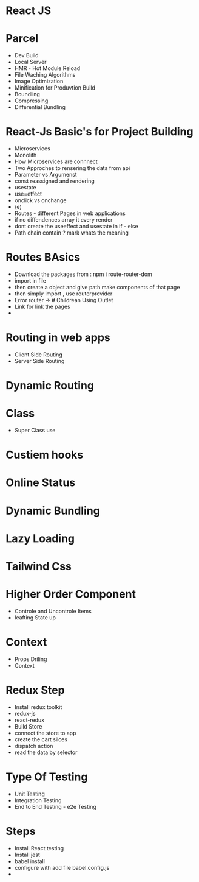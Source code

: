 # React JS 

# Parcel 
- Dev Build
- Local Server
- HMR - Hot Module Reload
- File Waching Algorithms 
- Image Optimization 
- Minification for Produvtion Build
- Boundling
- Compressing 
- Differential Bundling

# React-Js Basic's for Project Building
- Microservices
- Monolith 
- How Microservices are connnect
- Two Approches to rensering the data from api
- Parameter vs Argumenst 
- const reassigned and rendering
- usestate
- use=effect
- onclick vs onchange
- (e)
- Routes - different Pages in web applications
- if no diffendences array it every render
- dont create the useeffect and usestate in if - else 
- Path chain contain ? mark whats the meaning 

# Routes BAsics
- Download the packages from : npm i route-router-dom
- import in file
- then create a object and give path make components of that page 
- then simply import , use routerprovider 
- Error router 
-> # Childrean
  Using Outlet
- Link for link the pages
- 
  
# Routing in web apps
- Client Side Routing
- Server Side Routing

# Dynamic Routing
# Class
- Super Class use 

# Custiem hooks
# Online Status
# Dynamic Bundling
# Lazy Loading
# Tailwind Css

# Higher Order Component
- Controle and Uncontrole Items
- leafting State up 

# Context
-  Props Driling 
- Context

# Redux Step 
- Install redux toolkit
- redux-js
- react-redux
- Build Store 
- connect the store to app
- create the cart silces
- dispatch action 
- read the data by selector


# Type Of Testing
- Unit Testing 
- Integration Testing 
- End to End Testing - e2e Testing

# Steps
- Install React testing 
- Install jest
- babel install
- configure with add file babel.config.js
- 
